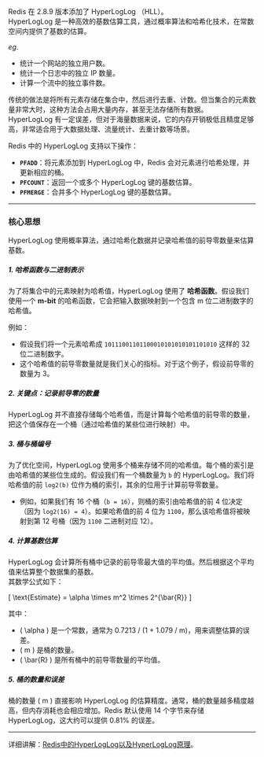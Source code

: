 
Redis 在 2.8.9 版本添加了 HyperLogLog （HLL）。  
HyperLogLog 是一种高效的基数估算工具，通过概率算法和哈希化技术，在常数空间内提供了基数的估算。

*eg*.  
- 统计一个网站的独立用户数。
- 统计一个日志中的独立 IP 数量。
- 计算一个流中的独立事件数。

传统的做法是将所有元素存储在集合中，然后进行去重、计数。但当集合的元素数量非常大时，这种方法会占用大量内存，甚至无法存储所有数据。  
HyperLogLog 有一定误差，但对于海量数据来说，它的内存开销极低且精度足够高，非常适合用于大数据处理、流量统计、去重计数等场景。

Redis 中的 HyperLogLog 支持以下操作：

- **`PFADD`**：将元素添加到 HyperLogLog 中，Redis 会对元素进行哈希处理，并更新相应的桶。
- **`PFCOUNT`**：返回一个或多个 HyperLogLog 键的基数估算。
- **`PFMERGE`**：合并多个 HyperLogLog 键的基数估算。

---

### 核心思想

HyperLogLog 使用概率算法，通过哈希化数据并记录哈希值的前导零数量来估算基数。

##### **1. 哈希函数与二进制表示**

为了将集合中的元素映射为哈希值，HyperLogLog 使用了 **哈希函数**。假设我们使用一个 **m-bit** 的哈希函数，它会把输入数据映射到一个包含 m 位二进制数字的哈希值。

例如：
- 假设我们将一个元素哈希成 `10111001101100010101010101101010` 这样的 32 位二进制数字。
- 这个哈希值的前导零数量就是我们关心的指标。对于这个例子，假设前导零的数量为 3。

##### **2. 关键点：记录前导零的数量**

HyperLogLog 并不直接存储每个哈希值，而是计算每个哈希值的前导零的数量，把这个值保存在一个桶（通过哈希值的某些位进行映射）中。

##### **3. 桶与桶编号**

为了优化空间，HyperLogLog 使用多个桶来存储不同的哈希值。每个桶的索引是由哈希值的某些位生成的。假设我们有一个桶数量为 `b` 的 HyperLogLog。我们将哈希值的前 `log2(b)` 位作为桶的索引，其余的位用于计算前导零数量。

- 例如，如果我们有 16 个桶（`b = 16`），则桶的索引由哈希值的前 4 位决定（因为 `log2(16) = 4`）。如果哈希值的前 4 位为 `1100`，那么该哈希值将被映射到第 12 号桶（因为 `1100` 二进制对应 12）。

##### **4. 计算基数估算**

HyperLogLog 会计算所有桶中记录的前导零最大值的平均值。然后根据这个平均值来估算整个数据集的基数。  
其数学公式如下：

\[ \text{Estimate} = \alpha \times m^2 \times 2^{\bar{R}} \]

其中：
- \( \alpha \) 是一个常数，通常为 0.7213 / (1 + 1.079 / m)，用来调整估算的误差。
- \( m \) 是桶的数量。
- \( \bar{R} \) 是所有桶中的前导零数量的平均值。

##### **5. 桶的数量和误差**

桶的数量 \( m \) 直接影响 HyperLogLog 的估算精度。通常，桶的数量越多精度越高，但内存消耗也会相应增加。Redis 默认使用 14 个字节来存储 HyperLogLog，这大约可以提供 0.81% 的误差。

---

详细讲解：[Redis中的HyperLogLog以及HyperLogLog原理](https://blog.csdn.net/qq_42581682/article/details/136756947)。  





